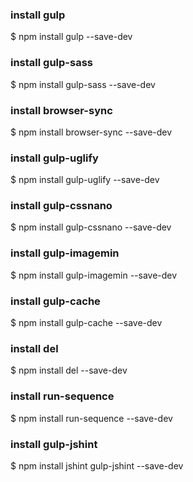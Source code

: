 ### install gulp
$ npm install gulp --save-dev

### install gulp-sass
$ npm install gulp-sass --save-dev

### install browser-sync
$ npm install browser-sync --save-dev

### install gulp-uglify
$ npm install gulp-uglify --save-dev

### install gulp-cssnano
$ npm install gulp-cssnano --save-dev

### install gulp-imagemin
$ npm install gulp-imagemin --save-dev

### install gulp-cache
$ npm install gulp-cache --save-dev

### install del
$ npm install del --save-dev

### install run-sequence
$ npm install run-sequence --save-dev

### install gulp-jshint
$ npm install jshint gulp-jshint --save-dev
